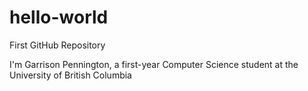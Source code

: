 # hello-world
First GitHub Repository


I'm Garrison Pennington, a first-year Computer Science student at the University of British Columbia
